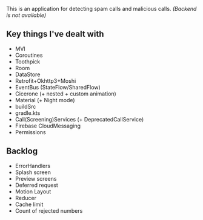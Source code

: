 This is an application for detecting spam calls and malicious calls.
*(Backend is not available)*

## Key things I've dealt with
+ MVI
+ Coroutines
+ Toothpick
+ Room
+ DataStore
+ Retrofit+Okhttp3+Moshi
+ EventBus (StateFlow/SharedFlow)
+ Cicerone (+ nested + custom animation)
+ Material (+ Night mode)
+ buildSrc
+ gradle.kts
+ Call(Screening)Services (+ DeprecatedCallService)
+ Firebase CloudMessaging
+ Permissions

## Backlog
- ErrorHandlers
- Splash screen
- Preview screens
- Deferred request
- Motion Layout
- Reducer
- Cache limit
- Count of rejected numbers
